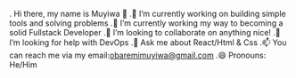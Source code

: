 . Hi there, my name is Muyiwa 👋
.🔭 I’m currently working on building simple tools and solving problems 
.🌱 I’m currently working my way to becoming a solid Fullstack Developer
.👯 I’m looking to collaborate on anything nice!
.🤔 I’m looking for help with DevOps
.💬 Ask me about React/Html & Css
.📫 You can reach me via my email:obaremimuyiwa@gmail.com
.😄 Pronouns: He/Him 


   

